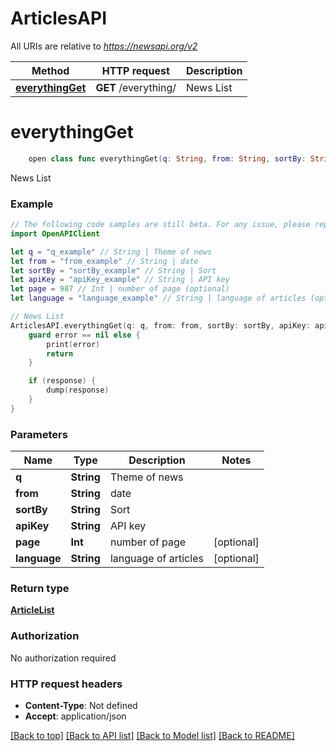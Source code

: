 # ArticlesAPI

All URIs are relative to *https://newsapi.org/v2*

Method | HTTP request | Description
------------- | ------------- | -------------
[**everythingGet**](ArticlesAPI.md#everythingget) | **GET** /everything/ | News List


# **everythingGet**
```swift
    open class func everythingGet(q: String, from: String, sortBy: String, apiKey: String, page: Int? = nil, language: String? = nil, completion: @escaping (_ data: ArticleList?, _ error: Error?) -> Void)
```

News List

### Example 
```swift
// The following code samples are still beta. For any issue, please report via http://github.com/OpenAPITools/openapi-generator/issues/new
import OpenAPIClient

let q = "q_example" // String | Theme of news
let from = "from_example" // String | date
let sortBy = "sortBy_example" // String | Sort
let apiKey = "apiKey_example" // String | API key
let page = 987 // Int | number of page (optional)
let language = "language_example" // String | language of articles (optional)

// News List
ArticlesAPI.everythingGet(q: q, from: from, sortBy: sortBy, apiKey: apiKey, page: page, language: language) { (response, error) in
    guard error == nil else {
        print(error)
        return
    }

    if (response) {
        dump(response)
    }
}
```

### Parameters

Name | Type | Description  | Notes
------------- | ------------- | ------------- | -------------
 **q** | **String** | Theme of news | 
 **from** | **String** | date | 
 **sortBy** | **String** | Sort | 
 **apiKey** | **String** | API key | 
 **page** | **Int** | number of page | [optional] 
 **language** | **String** | language of articles | [optional] 

### Return type

[**ArticleList**](ArticleList.md)

### Authorization

No authorization required

### HTTP request headers

 - **Content-Type**: Not defined
 - **Accept**: application/json

[[Back to top]](#) [[Back to API list]](../README.md#documentation-for-api-endpoints) [[Back to Model list]](../README.md#documentation-for-models) [[Back to README]](../README.md)

